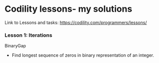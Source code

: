 # Codility lessons- my solutions
Link to Lessons and tasks: https://codility.com/programmers/lessons/

### Lesson 1: Iterations
BinaryGap

* Find longest sequence of zeros in binary representation of an integer.


